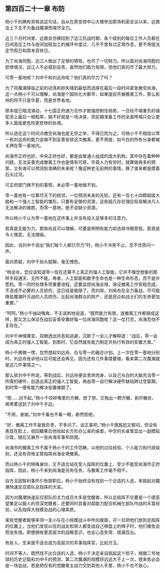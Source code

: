 ## 第四百二十一章 布防
杨小千的确有资格说这句话，自从在原变控中心大楼参加那场机密会议以来，远救会上下无不为备战魔潮而竭尽全力。

近三个月时间里，远救会仿佛回到了远江抗战时期，各个级别的每位工作人员都在日间高压工作与夜间加班加工的循环中度过，几乎不曾有过正常作息，更不用提法定节假日和周末双休日。

为了尚海同胞，远江人做出了足够的牺牲，也尽了一切努力。所以面对尚海同胞的悲惨境况，远江人不必感到自责，虽然他们能力有限，但他们真的尽了最大努力。

可零一基地呢？刘中千和刘远舟呢？他们真的尽力了吗？

为了将魔潮降临之前的动荡和损失降到最低而选择在最后一段时间紧急撤空尚海，这一点杨小千可以理解，尚海是个国际化大都市，如果提前开展撤离工作，那么影响的将不只是华夏，而是世界各地。

原本就已暗流涌动，十七国正府通力合作才勉强控制住局势，一旦给不堪重负的骆驼添上最后一根稻草，搞不好就是一场决堤，而前期准备工作的全面垮塌只会让更多人面临更危险更悲惨的处境。

所以选在这个时间点撤空尚海也是无奈之举，不得已而为之。可杨小千不相信以零一和刘远舟的能力会做不到妥善安排这次撤离，更不用提，如今白的所有分身都被关押在零一基地内。

尚海市正府也好，中央正府也好，都是由普通人组成的庞大机构，其中存在着种种问题，无法妥善完成撤离工作也是情有可原，毕竟人力有穷时，就算做再多的预案，又有谁可以预测到准确的未来呢？像这种史无前例的事情，换了谁来都是摸着石头过河。

可正府部门做不到的事情，未必零一基地做不到。

零一基地有一位算尽天下的统领，一位预测未来的先知，还有一百七十四颗超级大脑和一个强人工智能的雏形。只要有足够的资源，这些超凡存在理应轻易解决凡人无法解决的难题，而零一基地，绝不会缺少资源。

所以杨小千认为零一基地在这件事上并没有投入足够多的注意力。

若真是无能为力，那倒尚且可以理解，可要是明明有能力却选择冷眼旁观，那真是令人憎恶，无法理喻。

因此，当刘中千说出“我们每个人都已尽力”时，杨小千冷笑不止，忍不住质问一声。

面对质疑，刘中千抬头挺胸，毫无愧色。

“杨会长，您应该知道零一现在还算不上真正的强人工智能，它并不像您想象的那样手段通天、无所不能，再者，人工智能和数字生命也是一种生命形态，而不是许愿机。零一同时处理多项重要进程，还要监控尚海全境，保证撤离工作安稳完成，不造成不必要的人员损伤，这已经是极限了。而刘局，刘局也在全力备战，尽可能降低魔潮歼灭战的人员损伤，比起尚海群众的财产，还是民众和战士们的生命更加重要。”

“呵呵。”杨小千抽动嘴角，不无讽刺地说道，“既然能力有限，连撤离工作都搞成这样，那又怎么保证在战后妥善安置好每一位尚海同胞呢？这一仗打完，尚海恐怕不复存在。”

刘中千神情骤变，双眼透出厌恶和逃避，沉默了一会儿才解释道：“战后，零一会成为真正的强人工智能，到那时，它自然就有能力制定并执行有效的安置方案。”

杨小千微微一愣，忽然想起刘远舟、白与零一的融合计划。上一次在零一基地分别时，刘远舟告诉他以后可能还会再见，因为还有几件事情要做，看来第二次魔潮就是这几件事情之一。

那么依刘中千所说，等到战后，刘远舟便会舍弃肉身，以自己与白的大脑充当零一所需的硬件，创造出真正的强人工智能，再由零一自行解决硬件缺陷跨过空窗期，到时零一便有能力解决安置难题了。

“嗯……对不起。”杨小千咬碎嘴里的方糖，想了想，又掏出一颗方糖，剥开糖衣，用黑雾送到了刘中千手边。

“不用，谢谢。”刘中千看也不看一眼，断然拒绝。

“好，撤离工作不是我负责，不多问了，谈正事吧。”杨小千既尴尬又郁闷，但没有表现在脸上，收回糖果后他抬起长方形办公桌的桌面，中空的长桌里显出一副模拟沙盘，随后又展开一张尚海军事布防图。

尚海市的撤离工作不属于杨小千的工作范畴，以他的过往经验、个人能力和行政级别，还没有资格主管指挥尚海全境撤离。

而以杨小千的特殊身份，又不适合站在受人指挥的位置上，至少不能受尚海市正府指挥，因此，杨小千来到尚海是另有任务，与撤离工作毫不相干。

自方玉因智利事件引咎辞职后，杨小千始终没有找到一个合适的人选，来挑起对魔潮快速反应部队总指挥的大梁。

因为对魔潮快速反应部队的主力成员大多是觉醒者，所以总指挥不仅要是一个德高望重足以服人的资深觉醒者，还要同时具备对超能力配合机械化部队作战的丰富经验，以及指挥大规模会战的心理素质。

某些觉醒者能够率领一支小队在小规模战斗中所向披靡，可一旦把他们放到总指挥的位置上，当他们发现以往的战友和熟人都变成自己棋盘上的棋子时，他们难免会慌张失措。即便拥有更高层次的战略意识，也会心态失常、错漏百出。

有些人，生来就不适合成为高层次的军事指挥官，比如方玉。

时间不等人，既然找不出合适的人选，杨小千决定亲自挑起这个担子，根据二号地球的历史记载和刘中千的预测，第二次魔潮的规模将远远大于上一次，想来势必会是一场血战，若是把仅有的觉醒者主战力交到其他人手里，杨小千也不放心。

